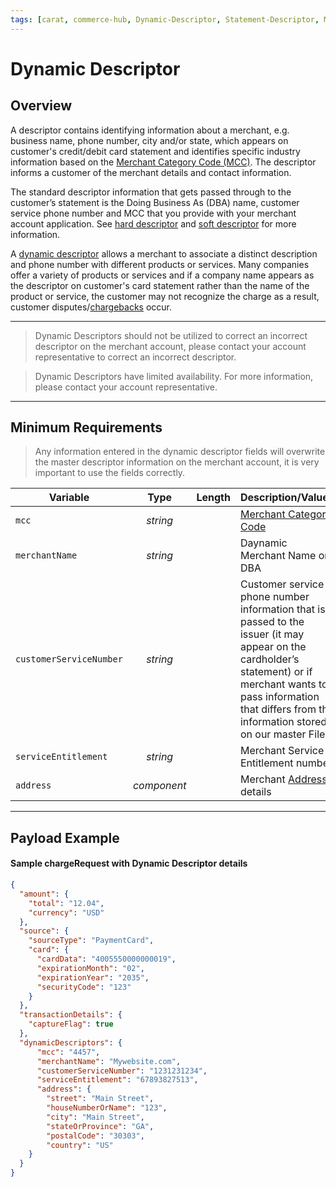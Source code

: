 ```yaml
---
tags: [carat, commerce-hub, Dynamic-Descriptor, Statement-Descriptor, Merchant-Descriptor, Merchant-Details, Soft-Descriptor, Hard-Descriptor]
---
```


# Dynamic Descriptor

## Overview

A descriptor contains identifying information about a merchant, e.g. business name, phone number, city and/or state, which appears on customer's credit/debit card statement and identifies specific industry information based on the [Merchant Category Code (MCC)](../FAQs-Glossary/Glossary.md#merchant-categroy-code). The descriptor informs a customer of the merchant details and contact information.

The standard descriptor information that gets passed through to the customer’s statement is the Doing Business As (DBA) name, customer service phone number and MCC that you provide with your merchant account application. See [hard descriptor](../FAQs-Glossary/Glossary.md#hard-descriptor) and [soft descriptor](../FAQs-Glossary/Glossary.md#soft-descriptor) for more information.

A [dynamic descriptor](../FAQs-Glossary/Glossary.md#dynamic-descriptor) allows a merchant to associate a distinct description and phone number with different products or services. Many companies offer a variety of products or services and if a company name appears as the descriptor on customer's card statement rather than the name of the product or service, the customer may not recognize the charge as a result, customer disputes/[chargebacks](../FAQs-Glossary/Glossary.md#chargeback) occur.

---

<!-- theme: warning -->
> Dynamic Descriptors should not be utilized to correct an incorrect descriptor on the merchant account, please contact your account representative to correct an incorrect descriptor.

<!-- theme: info -->
> Dynamic Descriptors have limited availability. For more information, please contact your account representative.

---

## Minimum Requirements

<!-- theme: danger -->
> Any information entered in the dynamic descriptor fields will overwrite the master descriptor information on the merchant account, it is very important to use the fields correctly.

| Variable | Type | Length | Description/Values |
| -------- | :--: | :------------: | ------------------ |
| `mcc` | *string* |  | [Merchant Category Code](Merchant-Category-Code.md) |
| `merchantName` | *string* |  | Daynamic Merchant Name or DBA |
| `customerServiceNumber` | *string* | | Customer service phone number information that is passed to the issuer (it may appear on the cardholder’s statement) or if merchant wants to pass information that differs from the information stored on our master File. |
| `serviceEntitlement` | *string* | | Merchant Service Entitlement number |
| `address` | *component* |  | Merchant [Address](../Master-Data/Address.md#address) details |

---

## Payload Example

#### Sample chargeRequest with Dynamic Descriptor details

```json
{
  "amount": {
    "total": "12.04",
    "currency": "USD"
  },
  "source": {
    "sourceType": "PaymentCard",
    "card": {
      "cardData": "4005550000000019",
      "expirationMonth": "02",
      "expirationYear": "2035",
      "securityCode": "123"
    }
  },
  "transactionDetails": {
    "captureFlag": true
  },
  "dynamicDescriptors": {
	  "mcc": "4457",
	  "merchantName": "Mywebsite.com",
	  "customerServiceNumber": "1231231234",
	  "serviceEntitlement": "67893827513",
	  "address": {
	  	"street": "Main Street",
	  	"houseNumberOrName": "123",
	  	"city": "Main Street",
	  	"stateOrProvince": "GA",
	  	"postalCode": "30303",
	  	"country": "US"
  	}
  }
}
```
